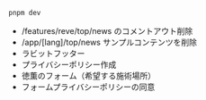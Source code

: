```bash
pnpm dev
```

<!-- - /features/reve/news/detail/header のヘッダー画像 src を修正する -->
- /features/reve/top/news のコメントアウト削除
- /app/[lang]/top/news サンプルコンテンツを削除
- ラビットフッター
- プライバシーポリシー作成
- 徳薫のフォーム（希望する施術場所）
- フォームプライバシーポリシーの同意

